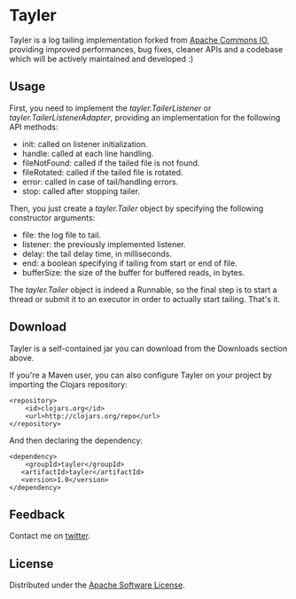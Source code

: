 # Tayler

Tayler is a log tailing implementation forked from [Apache Commons IO](http://commons.apache.org/io/), providing improved performances, bug fixes, cleaner APIs and a
codebase which will be actively maintained and developed :)

## Usage

First, you need to implement the _tayler.TailerListener_ or _tayler.TailerListenerAdapter_, providing an implementation for the following API methods:

* init: called on listener initialization.
* handle: called at each line handling.
* fileNotFound: called if the tailed file is not found.
* fileRotated: called if the tailed file is rotated.
* error: called in case of tail/handling errors.
* stop: called after stopping tailer.

Then, you just create a _tayler.Tailer_ object by specifying the following constructor arguments:

* file: the log file to tail.
* listener: the previously implemented listener.
* delay: the tail delay time, in milliseconds.
* end: a boolean specifying if tailing from start or end of file.
* bufferSize: the size of the buffer for buffered reads, in bytes.

The _tayler.Tailer_ object is indeed a Runnable, so the final step is to start a thread or submit it to an executor in order to actually start tailing.
That's it.

## Download

Tayler is a self-contained jar you can download from the Downloads section above.

If you're a Maven user, you can also configure Tayler on your project by importing the Clojars repository:

    <repository>
        <id>clojars.org</id>
        <url>http://clojars.org/repo</url>
    </repository>

And then declaring the dependency:

    <dependency>
        <groupId>tayler</groupId>
       <artifactId>tayler</artifactId>
       <version>1.0</version>
    </dependency>

## Feedback

Contact me on [twitter](http://twitter.com/sbtourist).

## License

Distributed under the [Apache Software License](http://www.apache.org/licenses/LICENSE-2.0.html).
